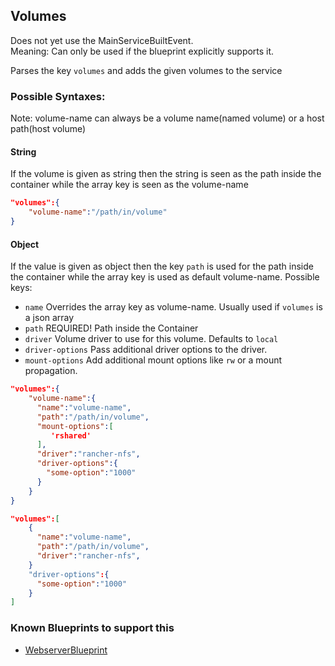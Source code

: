 ## Volumes
Does not yet use the MainServiceBuiltEvent.  
Meaning: Can only be used if the blueprint explicitly supports it.

Parses the key `volumes` and adds the given volumes to the service
### Possible Syntaxes:
Note: volume-name can always be a volume name(named volume) or a host path(host volume)
#### String
If the volume is given as string then the string is seen as the path inside the container while the array key is seen
as the volume-name
```json
"volumes":{
	"volume-name":"/path/in/volume"
}
```
#### Object
If the value is given as object then the key `path` is used for the path inside the container while the array key is used
as default volume-name.
Possible keys:
- `name` Overrides the array key as volume-name. Usually used if `volumes` is a json array
- `path` REQUIRED! Path inside the Container
- `driver` Volume driver to use for this volume. Defaults to `local`
- `driver-options` Pass additional driver options to the driver.
- `mount-options` Add additional mount options like `rw` or a mount propagation.
```json
"volumes":{
	"volume-name":{
	  "name":"volume-name",
	  "path":"/path/in/volume",
	  "mount-options":[
	 	 'rshared'
	  ],
	  "driver":"rancher-nfs",
	  "driver-options":{
	    "some-option":"1000"
	  }
	}
}
```
```json
"volumes":[
	{
	  "name":"volume-name",
	  "path":"/path/in/volume",
	  "driver":"rancher-nfs",
	}
    "driver-options":{
	  "some-option":"1000"
    }
]
```

### Known Blueprints to support this
- [WebserverBlueprint](../Webserver/README.md)

